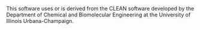 This software uses or is derived from the CLEAN software developed by the Department 
of Chemical and Biomolecular Engineering at the University of Illinois Urbana-Champaign.